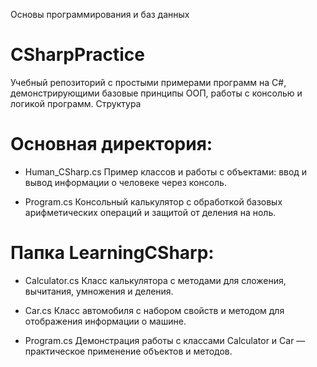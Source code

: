 Основы программирования
и баз данных


#   CSharpPractice

Учебный репозиторий с простыми примерами программ на C#, демонстрирующими базовые принципы ООП, работы с консолью и логикой программ.
Структура
#   Основная директория:

-    Human_CSharp.cs
    Пример классов и работы с объектами: ввод и вывод информации о человеке через консоль.

-    Program.cs
    Консольный калькулятор с обработкой базовых арифметических операций и защитой от деления на ноль.

# Папка LearningCSharp:

-    Calculator.cs
    Класс калькулятора с методами для сложения, вычитания, умножения и деления.

-    Car.cs
    Класс автомобиля с набором свойств и методом для отображения информации о машине.

-    Program.cs
    Демонстрация работы с классами Calculator и Car — практическое применение объектов и методов.
